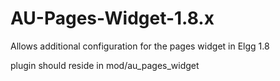 AU-Pages-Widget-1.8.x
=====================

Allows additional configuration for the pages widget in Elgg 1.8

plugin should reside in mod/au_pages_widget